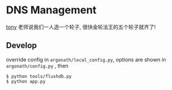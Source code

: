 DNS Management
==============

[tony](https://github.com/tonyseek/) 老师说我们一人造一个轮子, 很快金轮法王的五个轮子就齐了!

## Develop

override config in `argonath/local_config.py`, options are shown in `argonath/config.py` , then

    $ python tools/flushdb.py
    $ python app.py
